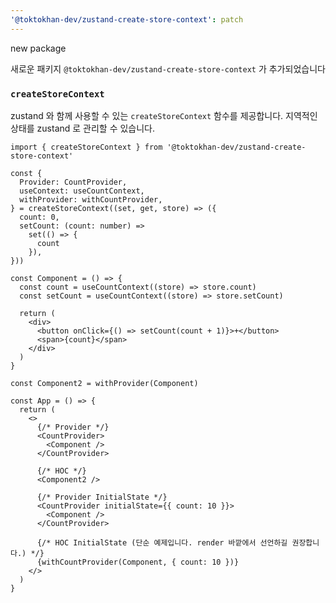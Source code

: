 ```yaml
---
'@toktokhan-dev/zustand-create-store-context': patch
---
```


new package

새로운 패키지 `@toktokhan-dev/zustand-create-store-context` 가 추가되었습니다

### `createStoreContext`

zustand 와 함께 사용할 수 있는 `createStoreContext` 함수를 제공합니다. 지역적인 상태를 zustand 로 관리할 수 있습니다.

```tsx
import { createStoreContext } from '@toktokhan-dev/zustand-create-store-context'

const {
  Provider: CountProvider,
  useContext: useCountContext,
  withProvider: withCountProvider,
} = createStoreContext((set, get, store) => ({
  count: 0,
  setCount: (count: number) =>
    set(() => {
      count
    }),
}))

const Component = () => {
  const count = useCountContext((store) => store.count)
  const setCount = useCountContext((store) => store.setCount)

  return (
    <div>
      <button onClick={() => setCount(count + 1)}>+</button>
      <span>{count}</span>
    </div>
  )
}

const Component2 = withProvider(Component)

const App = () => {
  return (
    <>
      {/* Provider */}
      <CountProvider>
        <Component />
      </CountProvider>

      {/* HOC */}
      <Component2 />

      {/* Provider InitialState */}
      <CountProvider initialState={{ count: 10 }}>
        <Component />
      </CountProvider>

      {/* HOC InitialState (단순 예제입니다. render 바깥에서 선언하길 권장합니다.) */}
      {withCountProvider(Component, { count: 10 })}
    </>
  )
}
```
